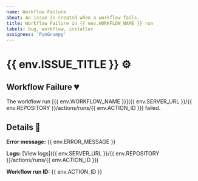 ```yaml
---
name: Workflow Failure
about: An issue is created when a workflow fails.
title: Workflow Failure in {{ env.WORKFLOW_NAME }} run
labels: bug, workflow, installer
assignees: 'PunGrumpy'
---
```


# {{ env.ISSUE_TITLE }} ⚙️

## Workflow Failure 💔

The workflow run [{{ env.WORKFLOW_NAME }}]({{ env.SERVER_URL }}/{{ env.REPOSITORY }}/actions/runs/{{ env.ACTION_ID }}) failed.

## Details 📝

**Error message:** {{ env.ERROR_MESSAGE }}

**Logs:** [View logs]({{ env.SERVER_URL }}/{{ env.REPOSITORY }}/actions/runs/{{ env.ACTION_ID }})

**Workflow run ID:** {{ env.ACTION_ID }}
